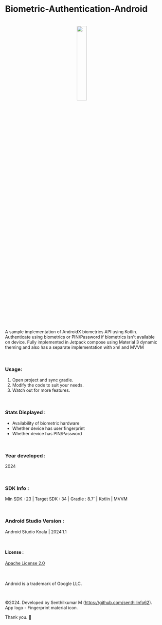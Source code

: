 # Biometric-Authentication-Android
 
<h1 align=center>
<img src="Logo/icon.png" width=25%>
</h1>

A sample implementation of AndroidX biometrics API using Kotlin. Authenticate using biometrics or PIN/Password if biometrics isn't available on device. Fully implemented in Jetpack compose using Material 3 dynamic theming and also has a separate implementation with xml and MVVM

&nbsp;
### Usage:
1. Open project and sync gradle.
2. Modify the code to suit your needs.
3. Watch out for more features.

&nbsp;
### Stats Displayed :
- Availability of biometric hardware
- Whether device has user fingerprint
- Whether device has PIN/Password



&nbsp;
### Year developed : 
2024


&nbsp;

### SDK Info : 
Min SDK : 23  | Target SDK : 34 | Gradle : 8.7`  | Kotlin | MVVM

&nbsp;


### Android Studio Version : 
Android Studio Koala | 2024.1.1


&nbsp;

#### License : 
[Apache License 2.0](https://github.com/BharathVishal/Biometric-Authentication-Android/blob/master/LICENSE)
&nbsp;

&nbsp;
####
Android is a trademark of Google LLC.  

&nbsp;

©2024. Developed by Senthilkumar M (https://github.com/senthilinfo62).
App logo - Fingerprint material icon.

Thank you. :slightly_smiling_face:
